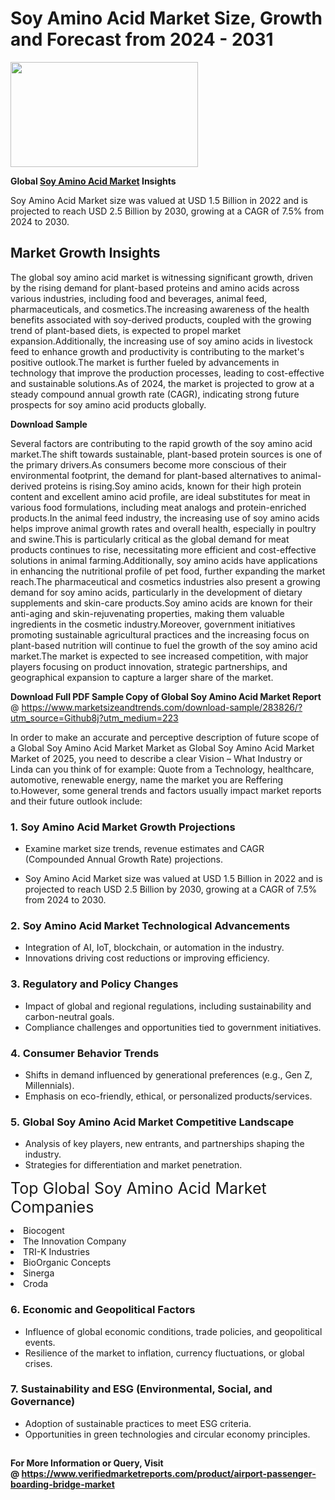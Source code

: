 <H1>Soy Amino Acid Market Size, Growth and Forecast from 2024 - 2031</H1><img class="aligncenter size-medium wp-image-584254" src="https://thirdeyenews.in/wp-content/uploads/2024/09/Global-Market-Research-300x168.jpeg" alt="" width="300" height="168" /><p><strong>Global&nbsp;<a href="https://www.marketsizeandtrends.com/download-sample/283826/?utm_source=Github8j?utm_medium=223">Soy Amino Acid Market</a> Insights</strong></p><p>Soy Amino Acid Market size was valued at USD 1.5 Billion in 2022 and is projected to reach USD 2.5 Billion by 2030, growing at a CAGR of 7.5% from 2024 to 2030.</p><p><h2>Market Growth Insights</h2> <p>The global soy amino acid market is witnessing significant growth, driven by the rising demand for plant-based proteins and amino acids across various industries, including food and beverages, animal feed, pharmaceuticals, and cosmetics.The increasing awareness of the health benefits associated with soy-derived products, coupled with the growing trend of plant-based diets, is expected to propel market expansion.Additionally, the increasing use of soy amino acids in livestock feed to enhance growth and productivity is contributing to the market's positive outlook.The market is further fueled by advancements in technology that improve the production processes, leading to cost-effective and sustainable solutions.As of 2024, the market is projected to grow at a steady compound annual growth rate (CAGR), indicating strong future prospects for soy amino acid products globally.</p> <p><strong>Download Sample</strong></p> <p>Several factors are contributing to the rapid growth of the soy amino acid market.The shift towards sustainable, plant-based protein sources is one of the primary drivers.As consumers become more conscious of their environmental footprint, the demand for plant-based alternatives to animal-derived proteins is rising.Soy amino acids, known for their high protein content and excellent amino acid profile, are ideal substitutes for meat in various food formulations, including meat analogs and protein-enriched products.In the animal feed industry, the increasing use of soy amino acids helps improve animal growth rates and overall health, especially in poultry and swine.This is particularly critical as the global demand for meat products continues to rise, necessitating more efficient and cost-effective solutions in animal farming.Additionally, soy amino acids have applications in enhancing the nutritional profile of pet food, further expanding the market reach.The pharmaceutical and cosmetics industries also present a growing demand for soy amino acids, particularly in the development of dietary supplements and skin-care products.Soy amino acids are known for their anti-aging and skin-rejuvenating properties, making them valuable ingredients in the cosmetic industry.Moreover, government initiatives promoting sustainable agricultural practices and the increasing focus on plant-based nutrition will continue to fuel the growth of the soy amino acid market.The market is expected to see increased competition, with major players focusing on product innovation, strategic partnerships, and geographical expansion to capture a larger share of the market.</p> <p><span class=""><strong>Download Full PDF Sample Copy of Global Soy Amino Acid Market Report</strong> @ <a href="https://www.marketsizeandtrends.com/download-sample/283826/?utm_source=Github8j?utm_medium=223" target="_blank">https://www.marketsizeandtrends.com/download-sample/283826/?utm_source=Github8j?utm_medium=223</a></span></p><p>In order to make an accurate and perceptive description of future scope of a Global&nbsp;Soy Amino Acid Market Market as Global&nbsp;Soy Amino Acid Market Market of 2025, you need to describe a clear Vision &ndash; What Industry or Linda can you think of for example: Quote from a Technology, healthcare, automotive, renewable energy, name the market you are Reffering to.However, some general trends and factors usually impact market reports and their future outlook include:</p><h3>1.&nbsp;<strong>Soy Amino Acid Market Growth Projections</strong></h3><ul><li>Examine market size trends, revenue estimates and CAGR (Compounded Annual Growth Rate) projections.</li><li><p>Soy Amino Acid Market size was valued at USD 1.5 Billion in 2022 and is projected to reach USD 2.5 Billion by 2030, growing at a CAGR of 7.5% from 2024 to 2030.</p></li></ul><h3>2.&nbsp;<strong>Soy Amino Acid Market Technological Advancements</strong></h3><ul><li>Integration of AI, IoT, blockchain, or automation in the industry.</li><li>Innovations driving cost reductions or improving efficiency.</li></ul><h3>3.&nbsp;<strong>Regulatory and Policy Changes</strong></h3><ul><li>Impact of global and regional regulations, including sustainability and carbon-neutral goals.</li><li>Compliance challenges and opportunities tied to government initiatives.</li></ul><h3>4.&nbsp;<strong>Consumer Behavior Trends</strong></h3><ul><li>Shifts in demand influenced by generational preferences (e.g., Gen Z, Millennials).</li><li>Emphasis on eco-friendly, ethical, or personalized products/services.</li></ul><h3>5.&nbsp;<strong>Global Soy Amino Acid Market Competitive Landscape</strong></h3><ul><li>Analysis of key players, new entrants, and partnerships shaping the industry.</li><li>Strategies for differentiation and market penetration.</li></ul><p data-pm-slice="1 1 []"><span style="color: inherit; font-family: inherit; font-size: 25px;">Top Global Soy Amino Acid Market Companies</span></p><div class="" data-test-id=""><p><li>Biocogent</li><li> The Innovation Company</li><li> TRI-K Industries</li><li> BioOrganic Concepts</li><li> Sinerga</li><li> Croda</li></p></div><h3>6.&nbsp;<strong>Economic and Geopolitical Factors</strong></h3><ul><li>Influence of global economic conditions, trade policies, and geopolitical events.</li><li>Resilience of the market to inflation, currency fluctuations, or global crises.</li></ul><h3>7.&nbsp;<strong>Sustainability and ESG (Environmental, Social, and Governance)</strong></h3><ul><li>Adoption of sustainable practices to meet ESG criteria.</li><li>Opportunities in green technologies and circular economy principles.</li></ul><h2><strong style="font-size: 14px;">For More Information or Query, Visit @&nbsp;</strong><a style="background-color: #ffffff; font-size: 14px;" href="https://www.marketsizeandtrends.com/report/soy-amino-acid-market/" target="_blank">https://www.verifiedmarketreports.com/product/airport-passenger-boarding-bridge-market</a></h2>